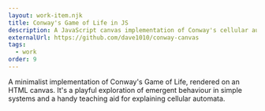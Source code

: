 ```yaml
---
layout: work-item.njk
title: Conway's Game of Life in JS
description: A JavaScript canvas implementation of Conway's cellular autonoma.
externalUrl: https://github.com/dave1010/conway-canvas
tags:
  - work
order: 9
---
```

A minimalist implementation of Conway's Game of Life, rendered on an HTML canvas. It's a playful exploration of emergent
behaviour in simple systems and a handy teaching aid for explaining cellular automata.
